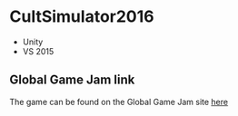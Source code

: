 # CultSimulator2016
- Unity
- VS 2015

## Global Game Jam link
The game can be found on the Global Game Jam site [here](http://globalgamejam.org/2016/games/cultsimulator2016)